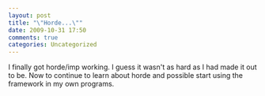 ```yaml
---
layout: post
title: "\"Horde...\""
date: 2009-10-31 17:50
comments: true
categories: Uncategorized
---
```

I finally got horde/imp working. I guess it wasn't as hard as I had made it out to be. Now to continue to learn about horde and possible start using the framework in my own programs.
